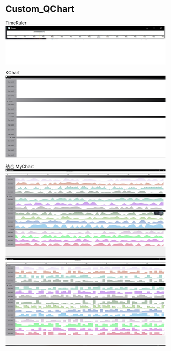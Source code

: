 # Custom_QChart
TimeRuler
![timeruler.jpg](https://github.com/suncaiyu/Custom_QChart/blob/master/Resource/timeruler.png)

KChart
![KChart](https://github.com/suncaiyu/Custom_QChart/blob/master/Resource/KChart.png)

结合 MyChart
![MyChart](https://github.com/suncaiyu/Custom_QChart/blob/master/Resource/ChartWidget_1.jpg)
![MyChart](https://github.com/suncaiyu/Custom_QChart/blob/master/Resource/ChartWidget_2.jpg)
